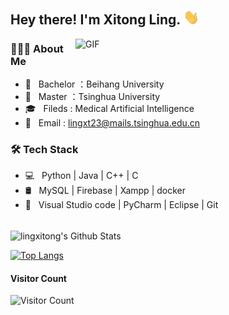<h2> Hey there! I'm Xitong Ling. <img src="https://raw.githubusercontent.com/devSouvik/devSouvik/master/Hi.gif" width="25"></h2>

<img align="right" alt="GIF" src="https://github.com/devSouvik/devSouvik/blob/master/gif4.gif?raw=true" width="400"/>

<!-- https://raw.githubusercontent.com/devSouvik/devSouvik/master/gif3.gif -->

<h3> 👨🏻‍💻 About Me </h3>

- 🔭 &nbsp; Bachelor ：Beihang University
- 🤔 &nbsp; Master ：Tsinghua University
- 🎓 &nbsp; Fileds : Medical Artificial Intelligence
- 💼 &nbsp; Email : lingxt23@mails.tsinghua.edu.cn 

<h3>🛠 Tech Stack</h3>

- 💻 &nbsp; Python  | Java | C++ | C  
- 🛢 &nbsp; MySQL | Firebase | Xampp | docker
- 🔧 &nbsp; Visual Studio code | PyCharm | Eclipse | Git

<br>

<!-- ![lingxitong's Github Stats](https://github-readme-stats.vercel.app/api?username=dlingxitong&show_icons=true&title_color=fff&icon_color=79ff97&text_color=9f9f9f&bg_color=151515) -->

<img align="center" src="https://github-readme-stats.vercel.app/api?username=lingxitong&include_all_commits=true&count_private=true&show_icons=true&line_height=20&title_color=7A7ADB&icon_color=2234AE&text_color=D3D3D3&bg_color=0,000000,130F40" alt="lingxitong's Github Stats">

</br>


[![Top Langs](https://github-readme-stats.vercel.app/api/top-langs/?username=devSouvik&layout=compact&text_color=daf7dc&bg_color=151515)](https://github.com/devSouvik/github-readme-stats)


<!-- Aaahhhhhh !! My contribution grapgh is getting eaten... 😶 -->
<!-- <p> 
 <img src="https://raw.githubusercontent.com/devSouvik/devSouvik/output/github-contribution-grid-snake.gif" />
</p> -->

<!-- addded on 3rd May 2021 -->

#### **Visitor Count**
 ![Visitor Count](https://profile-counter.glitch.me/{lingxitong}/count.svg)
